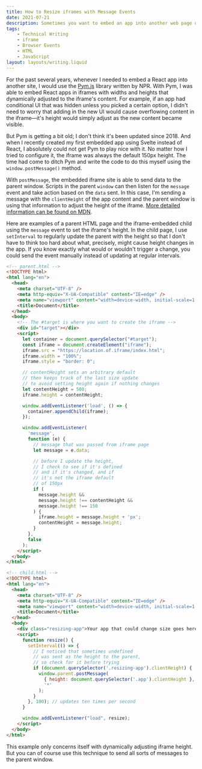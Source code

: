 ```yaml
---
title: How to Resize iframes with Message Events
date: 2021-07-21
description: Sometimes you want to embed an app into another web page using an iframe, but the height of the iframe must respond dynamically to the content. Here's how to do that with message events.
tags: 
    - Technical Writing
    - iframe
    - Browser Events
    - HTML
    - JavaScript
layout: layouts/writing.liquid
---
```


For the past several years, whenever I needed to embed a React app into another site, I would use the [Pym.js](http://blog.apps.npr.org/pym.js/) library written by NPR. With Pym, I was able to embed React apps in iframes with widths and heights that dynamically adjusted to the iframe's content. For example, if an app had conditional UI that was hidden unless you picked a certain option, I didn't need to worry that adding in the new UI would cause overflowing content in the iframe—it's height would simply adjust as the new content became visible.

But Pym is getting a bit old; I don't think it's been updated since 2018. And when I recently created my first embedded app using Svelte instead of React, I absolutely could not get Pym to play nice with it. No matter how I tried to configure it, the iframe was always the default 150px height. The time had come to ditch Pym and write the code to do this myself using the `window.postMessage()` method.

With `postMessage`, the embedded iframe site is able to send data to the parent window. Scripts in the parent `window` can then listen for the `message` event and take action based on the `data` sent. In this case, I'm sending a message with the `clientHeight` of the app content and the parent window is using that information to adjust the height of the iframe. [More detailed information can be found on MDN](https://developer.mozilla.org/en-US/docs/Web/API/Window/postMessage).

Here are examples of a parent HTML page and the iframe-embedded child using the `message` event to set the iframe's height. In the child page, I use `setInterval` to regularly update the parent with the height so that I don't have to think too hard about what, precisely, might cause height changes in the app. If you know exactly what would or wouldn't trigger a change, you could send the event manually instead of updating at regular intervals.

```html
<!-- parent.html -->
<!DOCTYPE html>
<html lang="en">
  <head>
    <meta charset="UTF-8" />
    <meta http-equiv="X-UA-Compatible" content="IE=edge" />
    <meta name="viewport" content="width=device-width, initial-scale=1.0" />
    <title>Document</title>
  </head>
  <body>
    <!-- The #target is where you want to create the iframe -->
    <div id="target"></div>
    <script>
      let container = document.querySelector("#target");
      const iframe = document.createElement("iframe");
      iframe.src = "https://location.of.iframe/index.html";
      iframe.width = "100%";
      iframe.style = "border: 0";

      // contentHeight sets an arbitrary default
      // then keeps track of the last size update
      // to avoid setting height again if nothing changes
      let contentHeight = 500;
      iframe.height = contentHeight;

      window.addEventListener('load', () => {
        container.appendChild(iframe);
      });

      window.addEventListener(
        'message',
        function (e) {
          // message that was passed from iframe page
          let message = e.data;

          // before I update the height,
          // I check to see if it's defined
          // and if it's changed, and if
          // it's not the iframe default
          // of 150px
          if (
            message.height &&
            message.height !== contentHeight &&
            message.height !== 150
          ) {
            iframe.height = message.height + 'px';
            contentHeight = message.height;
          }
        },
        false
      );
    </script>
  </body>
</html>
```

```html
<!-- child.html -->
<!DOCTYPE html>
<html lang="en">
  <head>
    <meta charset="UTF-8" />
    <meta http-equiv="X-UA-Compatible" content="IE=edge" />
    <meta name="viewport" content="width=device-width, initial-scale=1.0" />
    <title>Document</title>
  </head>
  <body>
    <div class="resizing-app">Your app that could change size goes here.</div>
    <script>
      function resize() {
        setInterval(() => {
          // I noticed that sometimes undefined
          // was sent as the height to the parent,
          // so check for it before trying
          if (document.querySelector('.resizing-app').clientHeight) {
            window.parent.postMessage(
              { height: document.querySelector('.app').clientHeight },
              '*'
            );
          }
        }, 100); // updates ten times per second
      }

      window.addEventListener("load", resize);
    </script>
  </body>
</html>
```

This example only concerns itself with dynamically adjusting iframe height. But you can of course use this technique to send all sorts of messages to the parent window.